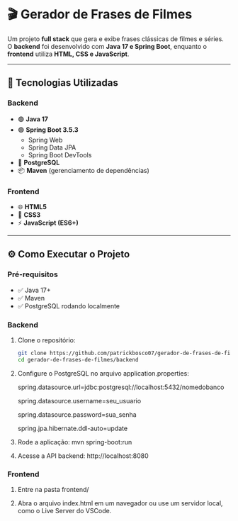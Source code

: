 # 🎬 Gerador de Frases de Filmes

Um projeto **full stack** que gera e exibe frases clássicas de filmes e séries.  
O **backend** foi desenvolvido com **Java 17 e Spring Boot**, enquanto o **frontend** utiliza **HTML, CSS e JavaScript**.

---

## 🚀 Tecnologias Utilizadas

### Backend
- 🟢 **Java 17**
- 🟢 **Spring Boot 3.5.3**
  - Spring Web
  - Spring Data JPA
  - Spring Boot DevTools
- 🐘 **PostgreSQL**
- 📦 **Maven** (gerenciamento de dependências)

### Frontend
- 🌐 **HTML5**
- 🎨 **CSS3**
- ⚡ **JavaScript (ES6+)**

---

## ⚙️ Como Executar o Projeto

### Pré-requisitos
- ✅ Java 17+
- ✅ Maven
- ✅ PostgreSQL rodando localmente

### Backend
1. Clone o repositório:
   ```bash
   git clone https://github.com/patrickbosco07/gerador-de-frases-de-filmes.git
   cd gerador-de-frases-de-filmes/backend

2. Configure o PostgreSQL no arquivo application.properties:

      spring.datasource.url=jdbc:postgresql://localhost:5432/nomedobanco
      
      spring.datasource.username=seu_usuario
      
      spring.datasource.password=sua_senha
      
      spring.jpa.hibernate.ddl-auto=update

3. Rode a aplicação:
mvn spring-boot:run


4. Acesse a API backend:
http://localhost:8080

### Frontend

1. Entre na pasta frontend/

1. Abra o arquivo index.html em um navegador ou use um servidor local, como o Live Server do VSCode.
